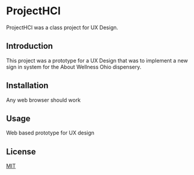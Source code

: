 # ProjectHCI

ProjectHCI was a class project for UX Design.

## Introduction

This project was a prototype for a UX Design that was to implement a new sign in system for the About Wellness Ohio dispensery.

## Installation

Any web browser should work

## Usage

Web based prototype for UX design

## License
[MIT](https://choosealicense.com/licenses/mit/)
